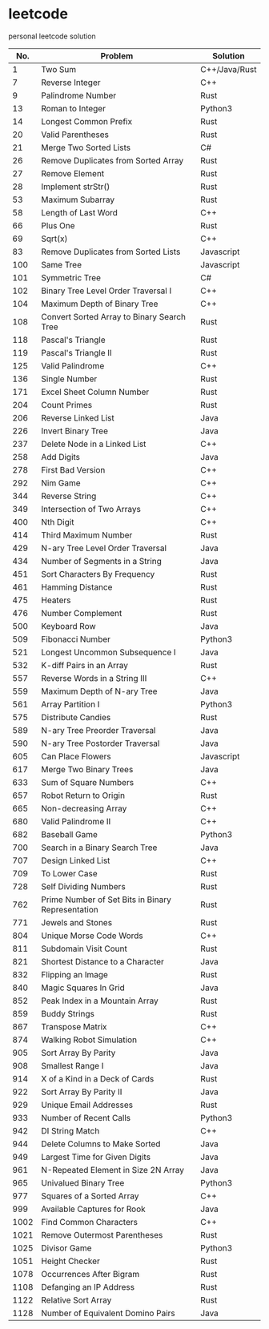 # leetcode
personal leetcode solution

|No.|Problem|Solution|
|---|-------|--------|
|1|Two Sum|C++/Java/Rust|
|7|Reverse Integer|C++|
|9|Palindrome Number|Rust|
|13|Roman to Integer|Python3|
|14|Longest Common Prefix|Rust|
|20|Valid Parentheses|Rust|
|21|Merge Two Sorted Lists|C#|
|26|Remove Duplicates from Sorted Array|Rust|
|27|Remove Element|Rust|
|28|Implement strStr()|Rust|
|53|Maximum Subarray|Rust|
|58|Length of Last Word|C++|
|66|Plus One|Rust|
|69|Sqrt(x)|C++|
|83|Remove Duplicates from Sorted Lists|Javascript|
|100|Same Tree|Javascript|
|101|Symmetric Tree|C#|
|102|Binary Tree Level Order Traversal I|C++|
|104|Maximum Depth of Binary Tree|C++|
|108|Convert Sorted Array to Binary Search Tree|Rust|
|118|Pascal's Triangle|Rust|
|119|Pascal's Triangle II|Rust|
|125|Valid Palindrome|C++|
|136|Single Number|Rust|
|171|Excel Sheet Column Number|Rust|
|204|Count Primes|Rust|
|206|Reverse Linked List|Java|
|226|Invert Binary Tree|Java|
|237|Delete Node in a Linked List|C++|
|258|Add Digits|Java|
|278|First Bad Version|C++|
|292|Nim Game|C++|
|344|Reverse String|C++|
|349|Intersection of Two Arrays|C++|
|400|Nth Digit|C++|
|414|Third Maximum Number|Rust|
|429|N-ary Tree Level Order Traversal|Java|
|434|Number of Segments in a String|Java|
|451|Sort Characters By Frequency|Rust|
|461|Hamming Distance|Rust|
|475|Heaters|Rust|
|476|Number Complement|Rust|
|500|Keyboard Row|Java|
|509|Fibonacci Number|Python3|
|521|Longest Uncommon Subsequence I|Java|
|532|K-diff Pairs in an Array|Rust|
|557|Reverse Words in a String III|C++|
|559|Maximum Depth of N-ary Tree|Java|
|561|Array Partition I|Python3|
|575|Distribute Candies|Rust|
|589|N-ary Tree Preorder Traversal|Java|
|590|N-ary Tree Postorder Traversal|Java|
|605|Can Place Flowers|Javascript|
|617|Merge Two Binary Trees|Java|
|633|Sum of Square Numbers|C++|
|657|Robot Return to Origin|Rust|
|665|Non-decreasing Array|C++|
|680|Valid Palindrome II|C++|
|682|Baseball Game|Python3|
|700|Search in a Binary Search Tree|Java|
|707|Design Linked List|C++|
|709|To Lower Case|Rust|
|728|Self Dividing Numbers|Rust|
|762|Prime Number of Set Bits in Binary Representation|Rust|
|771|Jewels and Stones|Rust|
|804|Unique Morse Code Words|C++|
|811|Subdomain Visit Count|Rust|
|821|Shortest Distance to a Character|Java|
|832|Flipping an Image|Rust|
|840|Magic Squares In Grid|Java|
|852|Peak Index in a Mountain Array|Rust|
|859|Buddy Strings|Rust|
|867|Transpose Matrix|C++|
|874|Walking Robot Simulation|C++|
|905|Sort Array By Parity|Java|
|908|Smallest Range I|Java|
|914|X of a Kind in a Deck of Cards|Rust|
|922|Sort Array By Parity II|Java|
|929|Unique Email Addresses|Rust|
|933|Number of Recent Calls|Python3|
|942|DI String Match|C++|
|944|Delete Columns to Make Sorted|Java|
|949|Largest Time for Given Digits|Java|
|961|N-Repeated Element in Size 2N Array|Java|
|965|Univalued Binary Tree|Python3|
|977|Squares of a Sorted Array|C++|
|999|Available Captures for Rook|Java|
|1002|Find Common Characters|C++|
|1021|Remove Outermost Parentheses|Rust|
|1025|Divisor Game|Python3|
|1051|Height Checker|Rust|
|1078|Occurrences After Bigram|Rust|
|1108|Defanging an IP Address|Rust|
|1122|Relative Sort Array|Rust|
|1128|Number of Equivalent Domino Pairs|Java|